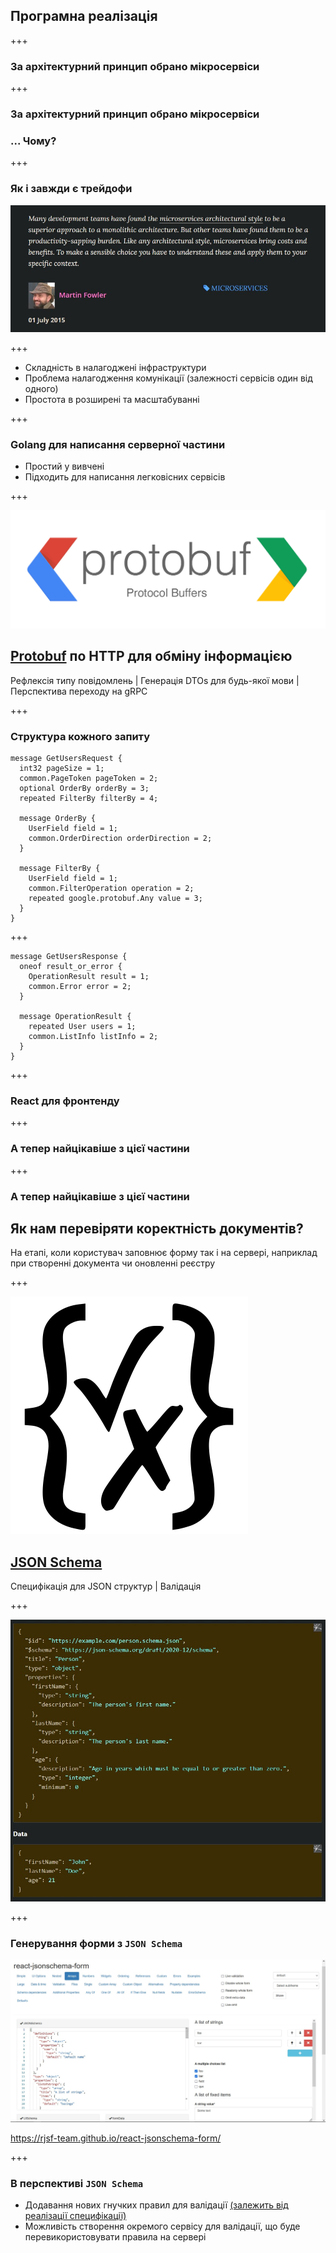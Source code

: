 ## Програмна реалізація

+++
<!-- .slide: data-auto-animate data-auto-animate-duration="0.3" -->

### За архітектурний принцип обрано <span data-id="text" >мікросервіси</span>

+++
<!-- .slide: data-auto-animate data-auto-animate-duration="0.3" -->

### За архітектурний принцип обрано <span data-id="text" class="red">мікросервіси</span>

### ... Чому?

+++

### Як і завжди є трейдофи

<img src="/slides/05-tech-stack/microservice-tradeoffs-fowler.jpg">

+++

- Складність в налагоджені інфраструктури
- Проблема налагодження комунікації (залежності сервісів один від одного)
- Простота в розширені та масштабуванні

+++

### Golang для написання серверної частини

- Простий у вивчені
- Підходить для написання легковісних сервісів

+++

<img src="/slides/05-tech-stack/protobuf_logo.png">

## [Protobuf](https://developers.google.com/protocol-buffers/docs/proto3) по HTTP для обміну інформацією

Рефлексія типу повідомлень | Генерація DTOs для будь-якої мови | Перспектива переходу на gRPC

+++

### Структура кожного запиту

```protobuf[|2-5|7-16]
message GetUsersRequest {
  int32 pageSize = 1;
  common.PageToken pageToken = 2;
  optional OrderBy orderBy = 3;
  repeated FilterBy filterBy = 4;

  message OrderBy {
    UserField field = 1;
    common.OrderDirection orderDirection = 2;
  }

  message FilterBy {
    UserField field = 1;
    common.FilterOperation operation = 2;
    repeated google.protobuf.Any value = 3;
  }
}
```

+++

```protobuf[|2-5|7-10]
message GetUsersResponse {
  oneof result_or_error {
    OperationResult result = 1;
    common.Error error = 2;
  }

  message OperationResult {
    repeated User users = 1;
    common.ListInfo listInfo = 2;
  }
}
```

+++

### React для фронтенду

+++
<!-- .slide: data-auto-animate  -->

### А тепер найцікавіше з цієї частини

+++
<!-- .slide: data-auto-animate  -->

### А тепер найцікавіше з цієї частини <!-- .element: class="red" -->
## Як нам перевіряти коректність документів?

На етапі, коли користувач заповнює форму так і на сервері, наприклад при створенні документа чи оновленні реєстру

+++

<img src="/slides/05-tech-stack/json_schema_logo.png">

## [JSON Schema](https://json-schema.org/draft/2020-12/json-schema-validation.html)

Специфікація для JSON структур | Валідація

+++

<img src="/slides/05-tech-stack/json_schema_example.jpg">

+++

### Генерування форми з `JSON Schema`

<img src="/slides/05-tech-stack/json_schema_form.jpg">

https://rjsf-team.github.io/react-jsonschema-form/

+++

### В перспективі `JSON Schema`

- Додавання нових гнучких правил для валідації [(залежить від реалізації специфікації)](https://ajv.js.org/keywords.html)
- Можливість створення окремого сервісу для валідації, що буде перевикористовувати правила на сервері